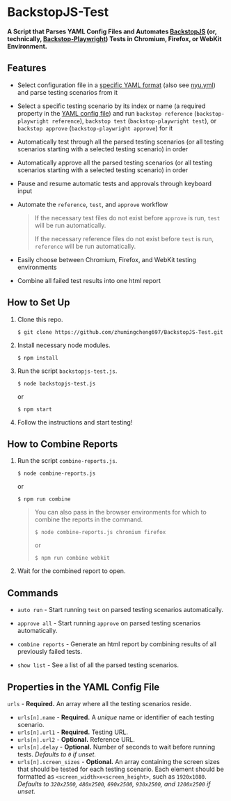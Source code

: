 # BackstopJS-Test

**A Script that Parses YAML Config Files and Automates [BackstopJS](https://github.com/garris/BackstopJS) (or, technically, [Backstop-Playwright](https://github.com/zhumingcheng697/Backstop-Playwright)) Tests in Chromium, Firefox, or WebKit Environment.**

## Features

- Select configuration file in a [specific YAML format](#properties-in-the-yaml-config-file) (also see [nyu.yml](nyu.yml)) and parse testing scenarios from it

- Select a specific testing scenario by its index or name (a required property in the [YAML config file](#properties-in-the-yaml-config-file)) and run `backstop reference` (`backstop-playwright reference`), `backstop test` (`backstop-playwright test`), or `backstop approve` (`backstop-playwright approve`) for it

- Automatically test through all the parsed testing scenarios (or all testing scenarios starting with a selected testing scenario) in order

- Automatically approve all the parsed testing scenarios (or all testing scenarios starting with a selected testing scenario) in order

- Pause and resume automatic tests and approvals through keyboard input

- Automate the `reference`, `test`, and `approve` workflow

    > If the necessary test files do not exist before `approve` is run, `test` will be run automatically.
    >
    > If the necessary reference files do not exist before `test` is run, `reference` will be run automatically.

- Easily choose between Chromium, Firefox, and WebKit testing environments

- Combine all failed test results into one html report

## How to Set Up

1. Clone this repo.
    ```
    $ git clone https://github.com/zhumingcheng697/BackstopJS-Test.git
    ```
   
2. Install necessary node modules.
    ```
    $ npm install
    ```
   
3. Run the script `backstopjs-test.js`.
    ```
    $ node backstopjs-test.js
    ```
   
    or
   
    ```
    $ npm start
    ```
   
4. Follow the instructions and start testing!

## How to Combine Reports

1. Run the script `combine-reports.js`.
    ```
    $ node combine-reports.js
    ```

    or

    ```
    $ npm run combine
    ```
   
    > You can also pass in the browser environments for which to combine the reports in the command.
    > ```
    > $ node combine-reports.js chromium firefox
    > ```
    >
    > or
    >
    > ```
    > $ npm run combine webkit
    > ```

2. Wait for the combined report to open.

## Commands

- `auto run` - Start running `test` on parsed testing scenarios automatically.

- `approve all` - Start running `approve` on parsed testing scenarios automatically.

- `combine reports` - Generate an html report by combining results of all previously failed tests.

- `show list` - See a list of all the parsed testing scenarios.

## Properties in the YAML Config File

`urls` - **Required.** An array where all the testing scenarios reside.

- `urls[n].name` - **Required.** A *unique* name or identifier of each testing scenario.
- `urls[n].url1` - **Required.** Testing URL.
- `urls[n].url2` - **Optional.** Reference URL.
- `urls[n].delay` - **Optional.** Number of seconds to wait before running tests. *Defaults to `0` if unset.*
- `urls[n].screen_sizes` - **Optional.** An array containing the screen sizes that should be tested for each testing scenario. Each element should be formatted as `<screen_width>x<screen_height>`, such as `1920x1080`. *Defaults to `320x2500`, `480x2500`, `690x2500`, `930x2500`, and `1200x2500` if unset.*

